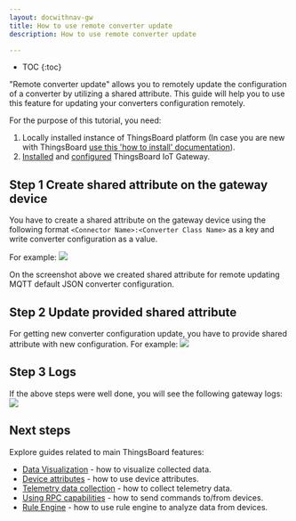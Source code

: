 ```yaml
---
layout: docwithnav-gw
title: How to use remote converter update
description: How to use remote converter update

---
```


* TOC
{:toc}

"Remote converter update" allows you to remotely update the configuration of a converter by utilizing a shared attribute.
This guide will help you to use this feature for updating your converters configuration remotely.

For the purpose of this tutorial, you need:  
1. Locally installed instance of ThingsBoard platform (In case you are new with ThingsBoard [use this 'how to install' documentation](/docs/user-guide/install/installation-options/)).
2. [Installed](/docs/iot-gateway/installation/) and [configured](/docs/iot-gateway/configuration/) ThingsBoard IoT Gateway. 

## Step 1 Create shared attribute on the gateway device

You have to create a shared attribute on the gateway device using the following 
format `<Connector Name>:<Converter Class Name>` as a key and write converter configuration as a value.

For example:
![](https://img.tbqa.cloud/gateway/remote-converter-update-create-shared-attr.png)

On the screenshot above we created shared attribute for remote updating MQTT default JSON converter configuration.

## Step 2 Update provided shared attribute

For getting new converter configuration update, you have to provide shared attribute with new configuration.
For example:
![](https://img.tbqa.cloud/gateway/remote-converter-update-shared-attr.png)

## Step 3 Logs

If the above steps were well done, you will see the following gateway logs:
![](https://img.tbqa.cloud/gateway/remote-converter-update-logs.png)

## Next steps

Explore guides related to main ThingsBoard features:

 - [Data Visualization](/docs/user-guide/visualization/) - how to visualize collected data.
 - [Device attributes](/docs/user-guide/attributes/) - how to use device attributes.
 - [Telemetry data collection](/docs/user-guide/telemetry/) - how to collect telemetry data.
 - [Using RPC capabilities](/docs/user-guide/rpc/) - how to send commands to/from devices.
 - [Rule Engine](/docs/user-guide/rule-engine/) - how to use rule engine to analyze data from devices.
